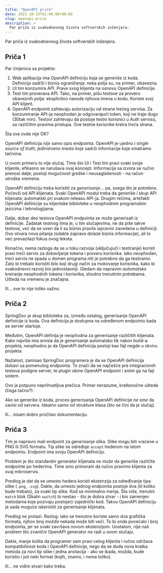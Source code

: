 ```yaml
---
title: "OpenAPI priče"
date: 2021-10-25T01:06:08+00:00
slug: openapi-price
description: >
  Par priča iz svakodnevnog života softverskih inženjera.
---
```


Par priča iz svakodnevnog života softverskih inženjera.

## Priča 1

Par činjenica sa projekta:

1. Web aplikacija ima OpenAPI definiciju koja se generiše iz koda. Definicija sadrži i biznis ograničenja: neka polja su, na primer, obavezna.
2. UI tim konzumira API. Prave svog klijenta na osnovu OpenAPI definicije.
3. Test tim proverava API. Tako, na primer, pišu testove za proveru obaveznih polja: eksplicitno navode njihova imena u kodu. Koriste svoj API klijent.
4. OpenAPI endpointi zahtevaju autorizaciju od strane trećeg servisa. Za konzumiranje API-ja neophodan je odgovarajući token, koji ne traje dugo (30tak min). Testovi zahtevaju da postoje testni korisnici u Auth servisu, sa različitim pravima pristupa. Ove testne korisnike kreira treća strana.

Šta sve ovde nije OK?

OpenAPI definicija _nije_ samo opis endpointa. OpenAPI je ujedno i _single source of truth_; jedinstveno mesto koje sadrži informacije koje smatramo tačnima.

U ovom primeru to nije slučaj. Time što UI i Test tim pravi svaki svoje klijente, efikasno se narušava ovaj koncept. Informacija sa izvora se _ručno_ prenosi dalje; postoji mogućnost greške i neusaglašenosti - na račun utroška vremena.

OpenAPI definiciju treba koristiti za _generisanje_... pa, svega što je potrebno. Počevši od API klijenata. Svaki OpenAPI modul treba da generiše i skup API klijenata; automatski pri svakom releasu API-ja. Drugim rečima, artefakti OpenAPI definicije su klijentske biblioteke u neophodnim programskim jezicima i tehnologijama.

Dalje, dobar deo testova OpenAPI endpointa se može generisati iz definicije. Zadatak testnog tima je, u tim slučajevima, ne da piše takve testove, već da se uveri da li su biznis pravila ispravno zavedena u definiciji. Ovo otvara nova pitanja (odakle zapravo dolaze biznis informacije), ali to već prevazilazi fokus ovog teksta.

Konačno, nema razloga da se u toku razvoja (uključujući i testiranje) koristi pravi treći servis za dobavljanje tokena i proveru korisnika. Iako neophodan, treći servis ne spada u domen programa niti je potrebno da ga testiramo. Zato bi trebalo koristiti bilo koji drugi način za mokovanje korisnika, kako bi svakodnevni razvoj bio jednostavniji. Gledam da napravim _automatsko_ kreiranje neophodnih tokena i korisnika, shodno trenutnim potrebama. Ušteda na vremenu je značajna.

Ili... sve to nije toliko važno.

## Priča 2

SpringDoc je skup biblioteka za, između ostalog, generisanje OpenAPI definicije iz koda. Ova definicija je dostupna na određenom endpointu kada se server startuje.

Međutim, OpenAPI definija je neophodna za generisanje različitih klijenata. Kako najviše ima smisla da je generisanje automatsko tik nakon build-a projekta, neophodno je da OpenAPI definicija postoji kao fajl negde u okviru projekta.

Nažalost, zamisao SpringDoc programera je da se OpenAPI definicija dobavi sa pomenutog endpointa. To znači da se najčešće pre integracionih testova podigne server, te plugin okine OpenAPI endpoint i snimi ga na fajl sistem.

Ovo je potpuno neprihvatljiva prečica. Primer nerazume, kratkoročne uštede (čega tačno?).

Ako se generiše iz koda, proces generisanja OpenAPI definicije _ne sme_ da zavisi od servera. Idealno samo od strukture klasa (što se čini da je slučaj).

Ili... nisam dobro pročitao dokumentaciju.

## Priča 3

Tim je napravio mali endpoint za generisanje slika. Slike mogu biti vraćene u PNG ili SVG formatu. Tip slike se određuje `accept` hederom na istom endpointu. Endpoint ima svoju OpenAPI definiciju.

Problem je što standardni generator klijenata _ne može_ da generiše različite endpointe po hederima. Time smo primorani da ručno pravimo klijenta za ovaj mikroservis.

Predlog je dat da se umesto hedera koristi ekstenzija za određivanje tipa slike (`.png`, `.svg`). Dakle, da umesto jednog endpointa postoje dva (ili koliko bude trebalo), za svaki tip slike. Kod se minimalno menja. Šta više, trenutni `match` blok (Skalin `switch`) bi nestao - što je dobra stvar - i bio zamenjen metodama koje pozivaju postojeći zajednički kod. Takvu OpenAPI definiciju je sada moguće iskoristiti za generisanje klijenata.

Predlog _ne_ prolazi. Razlog: iako se trenutno koriste samo dva grafička formata, njihov broj _možda_ nekada može biti veći. To bi onda povećalo i broj endpointa, jer se svaki završava novom ekstenzijom. Uostalom, nije naš problem što zvanični OpenAPI generator ne radi u ovom slučaju.

Dakle, manje košta da programer sam pravi celog klijenta i ručno održava kompatibilinost koda i OpenAPI definicije, nego da se doda nova kratka metoda za novi tip slike i jedna anotacija - ako se ikada, možda, bude koristio i još neki format (kojih, znamo, i nema toliko).

Ili... ne vidim stvari kako treba.
